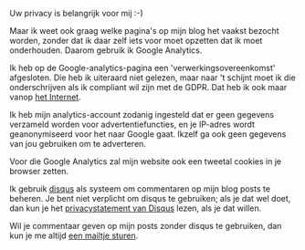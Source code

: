 <!--
.. title: Privacystatement
.. slug: privacy
.. date: 2018-08-29 21:29:00 UTC+02:00
.. tags: johanv.org
.. type: text
-->

Uw privacy is belangrijk voor mij :-)

Maar ik weet ook graag welke pagina's op mijn blog het vaakst bezocht worden,
zonder dat ik daar zelf iets voor moet opzetten dat ik moet onderhouden.
Daarom gebruik ik Google Analytics.

Ik heb op de Google-analytics-pagina een 'verwerkingsovereenkomst'
afgesloten. Die heb ik uiteraard niet gelezen, maar naar 't schijnt moet
ik die onderschrijven als ik compliant wil zijn met de GDPR. Dat heb ik ook maar vanop
[het Internet](https://reinder.eu/blog/nieuws/google-analytics-avg-gdpr).

Ik heb mijn analytics-account zodanig ingesteld dat er geen gegevens
verzameld worden voor advertentiefuncties, en je IP-adres wordt
geanonymiseerd voor het naar Google gaat. Ikzelf ga ook geen gegevens
van jou gebruiken om te adverteren.

Voor die Google Analytics zal mijn website ook een tweetal cookies in je
browser zetten.

Ik gebruik [disqus](https://disqus.com) als systeem om commentaren op mijn
blog posts te beheren. Je bent niet verplicht om disqus te gebruiken; als
je dat wel doet, dan kun je het
[privacystatement van Disqus](https://help.disqus.com/terms-and-policies/disqus-privacy-policy)
lezen, als je dat willen.

Wil je commentaar geven op mijn posts zonder disqus te gebruiken, dan
kun je me altijd [een mailtje sturen](/pages/contact/).
